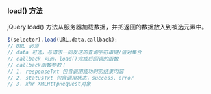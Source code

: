 ### load() 方法

jQuery load() 方法从服务器加载数据，并把返回的数据放入到被选元素中。

```js
$(selector).load(URL,data,callback);
// URL 必须
// data 可选，与请求一同发送的查询字符串键/值对集合
// callback 可选，load()完成后回调的函数
// callback函数参数： 
// 1. responseTxt 包含调用成功时的结果内容
// 2. statusTxt 包含调用状态，success、error
// 3. xhr XMLHttpRequest对象
```